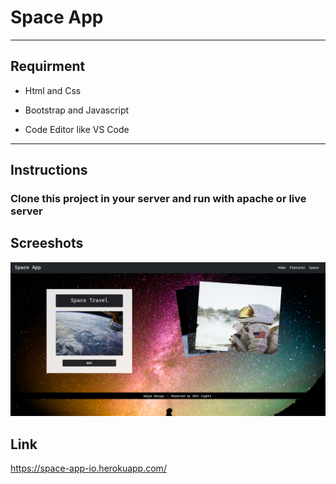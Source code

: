 #  Space App

*****************************************

## Requirment 

+ Html and Css

+ Bootstrap and Javascript

+ Code Editor like VS Code 

**********************************************

## Instructions

### Clone this project in your server and run with apache or live server 

## Screeshots

![](IMG/preview.png)

## Link

<https://space-app-io.herokuapp.com/>